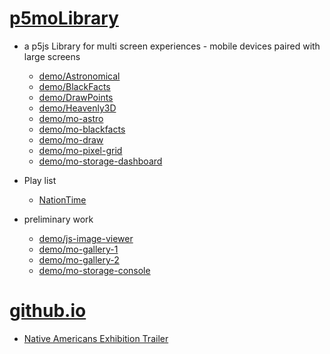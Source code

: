 # [p5moLibrary](https://github.com/molab-itp/p5moLibrary)

- a p5js Library for multi screen experiences - mobile devices paired with large screens

  - [demo/Astronomical](demo/Astronomical?v=112)
  - [demo/BlackFacts](demo/BlackFacts?v=112)
  - [demo/DrawPoints](demo/DrawPoints?v=112)
  - [demo/Heavenly3D](demo/Heavenly3D?v=112)
  - [demo/mo-astro](demo/mo-astro?v=112)
  - [demo/mo-blackfacts](demo/mo-blackfacts?v=112)
  - [demo/mo-draw](demo/mo-draw?v=112)
  - [demo/mo-pixel-grid](demo/mo-pixel-grid?v=112)
  - [demo/mo-storage-dashboard](demo/mo-storage-dashboard?v=112)

- Play list

  - [NationTime](demo/mo-blackfacts?v=112&playlist=-UtKxghWlvY&title=NationTime%20-%20ELUCID%20-%20BETAMAX)

- preliminary work

  - [demo/js-image-viewer](demo/js-image-viewer?v=112)
  - [demo/mo-gallery-1](demo/mo-gallery-1?v=112)
  - [demo/mo-gallery-2](demo/mo-gallery-2?v=112)
  - [demo/mo-storage-console](demo/mo-storage-console?v=112)

# [github.io](https://molab-itp.github.io/p5moLibrary/src?v=112)

- [Native Americans Exhibition Trailer](demo/BlackFacts?playlist=hpjNGTYvpxw)

<!--

- retired
  - [demo/mo-astro-host-0](demo/mo-astro-host-0?v=112)
  - [demo/mo-astro-host-1](demo/mo-astro-host-1?v=112)
  - [demo/mo-astro-remote-0](demo/mo-astro-remote-0?v=112)
  - [demo/mo-astro-remote-1](demo/mo-astro-remote-1?v=112)

  - [demo/mo-blackfacts-host](demo/mo-blackfacts-host?v=112)
  - [demo/mo-blackfacts-remote](demo/mo-blackfacts-remote?v=112)

# https://www.youtube.com/watch?v=hpjNGTYvpxw
# The Land Carries Our Ancestors: Contemporary Art by Native Americans Exhibition Trailer

 -->
